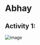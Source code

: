 # Abhay
## Activity 1:
![image](https://github.com/AbhayWalia/ECE444-F2023-Assignment1/assets/94670623/c832af95-9570-4542-aa8d-737a0f1395fe)

